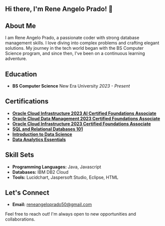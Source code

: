 ## Hi there, I'm Rene Angelo Prado! 👋

## About Me

I am Rene Angelo Prado, a passionate coder with strong database management skills. I love diving into complex problems and crafting elegant solutions. My journey in the tech world began with the BS Computer Science program, and since then, I've been on a continuous learning adventure.

## Education

- **BS Computer Science**
  New Era University
  *2023 - Present*

## Certifications

- **[Oracle Cloud Infrastructure 2023 AI Certified Foundations Associate](https://catalog-education.oracle.com/pls/certview/sharebadge?id=E768556741CC56D68CBECAF081F1B91EEADB51A69E35E08948DFF586673CCDFE)**
- **[Oracle Cloud Data Management 2023 Certified Foundations Associate](https://catalog-education.oracle.com/pls/certview/sharebadge?id=866E18EC8E05A9355FA63F331F0DA15C06AA2A075544F9F27B784BF9653531FA&fbclid=IwAR3p8j8bFm001zFYnPqWdNiSnh-oXrIt8x21V0fPlyexS-UuvzsbL5WgKqw)**
- **[Oracle Cloud Infrastructure 2023 Certified Foundations Associate](https://catalog-education.oracle.com/pls/certview/sharebadge?id=7B83A471F4B050E59269DD943DD1D4B59FB2630146DA592B912882C01D5F06AF&fbclid=IwAR30JvbuezaJAE-W5_8GwRP0EuCy3xPiWvf_7n5dq3KS_JsygfDH_nvZEvg)**
- **[SQL and Relational Databases 101](https://courses.cognitiveclass.ai/certificates/d0f1221d75e641829455f9ae3b3076fd)**
- **[Introduction to Data Science](https://www.credly.com/badges/0e21a32d-bf96-4e72-9e7b-2a8c5245d7c5/public_url)**
- **[Data Analytics Essentials](https://www.credly.com/badges/2ff08b66-fe98-4693-8dc8-b9ca6e342c95/public_url)**

## Skill Sets

- **Programming Languages:** Java, Javascript
- **Databases:** IBM DB2 Cloud
- **Tools:** Lucidchart, Jaspersoft Studio, Eclipse, HTML 

## Let's Connect
- **Email:** reneangeloprado50@gmail.com

Feel free to reach out! I'm always open to new opportunities and collaborations.


